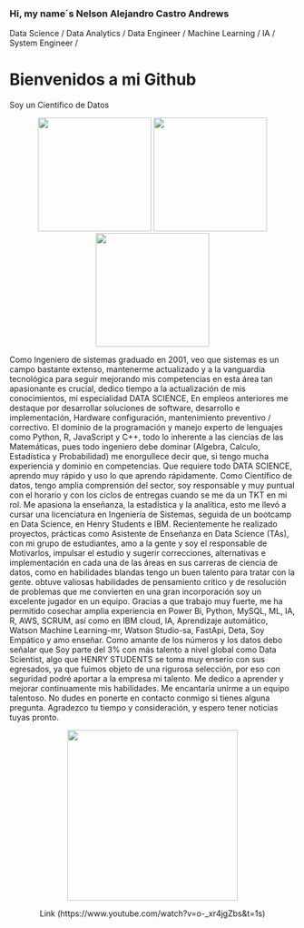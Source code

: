 
### Hi, my name´s Nelson Alejandro Castro Andrews
Data Science / Data Analytics / Data Engineer / Machine Learning / IA / System Engineer / 
# Bienvenidos a mi Github
Soy un Cientifico de Datos
<p align="center">
<img src="https://www.masterdatascienceucm.com/wp-content/uploads/2020/07/data-science-analisis-de-datos.jpg.webp"  height=200>
<img src="https://coursereport-production.imgix.net/uploads/school/logo/1185/original/HENRY_logo.jpg?w=200&h=200&dpr=4&q=23"  height=200>
<img src=https://th.bing.com/th/id/OIP.fC5LEMyoq9p-FQNnthTvFQHaEo?pid=ImgDet&rs=1" height=200>
  
</p>
                                                                                  
Como Ingeniero de sistemas graduado en 2001, veo que sistemas es un campo bastante extenso, mantenerme actualizado y a la vanguardia tecnológica para seguir mejorando mis competencias en esta área tan apasionante es crucial, dedico tiempo a la actualización de mis conocimientos, mi especialidad DATA SCIENCE, En empleos anteriores me destaque por desarrollar soluciones de software, desarrollo e implementación, Hardware configuración, mantenimiento preventivo / correctivo. El dominio de la programación y manejo experto de lenguajes como Python, R, JavaScript y C++, todo lo inherente a las ciencias de las Matemáticas, pues todo ingeniero debe dominar (Algebra, Calculo, Estadística y Probabilidad) me enorgullece decir que, si tengo mucha experiencia y dominio en competencias. Que requiere todo DATA SCIENCE, aprendo muy rápido y uso lo que aprendo rápidamente. Como Científico de datos, tengo amplia comprensión del sector, soy responsable y muy puntual con el horario y con los ciclos de entregas cuando se me da un TKT en mi rol. Me apasiona la enseñanza, la estadística y la analítica, esto me llevó a cursar una licenciatura en Ingeniería de Sistemas, seguida de un bootcamp en Data Science, en Henry Students e IBM. Recientemente he realizado proyectos, prácticas como Asistente de Enseñanza en Data Science (TAs), con mi grupo de estudiantes, amo a la gente y soy el responsable de Motivarlos, impulsar el estudio y sugerir correcciones, alternativas e implementación en cada una de las áreas en sus carreras de ciencia de datos, como en habilidades blandas tengo un buen talento para tratar con la gente. obtuve valiosas habilidades de pensamiento crítico y de resolución de problemas que me convierten en una gran incorporación soy un excelente jugador en un equipo.  Gracias a que trabajo muy fuerte, me ha permitido cosechar amplia experiencia en Power Bi, Python, MySQL, ML, IA, R, AWS, SCRUM, así como en IBM cloud, IA, Aprendizaje automático, Watson Machine Learning-mr, Watson Studio-sa, FastApi, Deta, Soy Empático y amo enseñar. Como amante de los números y los datos debo señalar que Soy parte del 3% con más talento a nivel global como Data Scientist, algo que HENRY STUDENTS se toma muy enserio con sus egresados, ya que fuimos objeto de una rigurosa selección, por eso con seguridad podré aportar a la empresa mi talento. Me dedico a aprender y mejorar continuamente mis habilidades. Me encantaría unirme a un equipo talentoso.   No dudes en ponerte en contacto conmigo si tienes alguna pregunta. Agradezco tu tiempo y consideración, y espero tener noticias tuyas pronto. 


<p align="center"> 
<img src="https://i.ytimg.com/vi/o-_xr4jgZbs/hq720.jpg?sqp=-oaymwE2COgCEMoBSFXyq4qpAygIARUAAIhCGAFwAcABBvABAfgB_gmAAtAFigIMCAAQARhfIGUoTjAP&rs=AOn4CLAu_6JGa-fnSep3zgAVP2HeGMljAA" height=300>
</p> 
<p align="center"> 
Link (https://www.youtube.com/watch?v=o-_xr4jgZbs&t=1s)
</p>                                                                    

